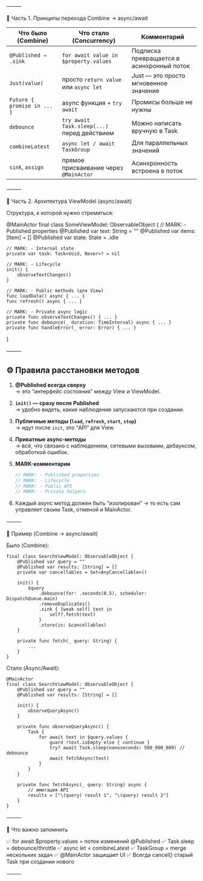 
⸻

🧩 Часть 1. Принципы перехода Combine → async/await

| Что было (Combine)                  | Что стало (Concurrency)                | Комментарий                                      |
|------------------------------------|--------------------------------------|-------------------------------------------------|
| `@Published → .sink`               | `for await value in $property.values` | Подписка превращается в асинхронный поток      |
| `Just(value)`                       | просто `return value` или `async let` | Just — это просто мгновенное значение          |
| `Future { promise in ... }`         | async функция + `try await`           | Промисы больше не нужны                         |
| `debounce`                          | `try await Task.sleep(...)` перед действием | Можно написать вручную в Task                  |
| `combineLatest`                      | `async let / await TaskGroup`         | Для параллельных значений                       |
| `sink`, `assign`                     | прямое присваивание через `@MainActor` | Асинхронность встроена в поток                  |

⸻

🧱 Часть 2. Архитектура ViewModel (async/await)

Структура, к которой нужно стремиться:

@MainActor
final class SomeViewModel: ObservableObject {
    // MARK: - Published properties
    @Published var text: String = ""
    @Published var items: [Item] = []
    @Published var state: State = .idle

    // MARK: - Internal state
    private var task: Task<Void, Never>? = nil

    // MARK: - Lifecycle
    init() {
        observeTextChanges()
    }

    // MARK: - Public methods (для View)
    func loadData() async { ... }
    func refresh() async { ... }

    // MARK: - Private async logic
    private func observeTextChanges() { ... }
    private func debounce(_ duration: TimeInterval) async { ... }
    private func handleError(_ error: Error) { ... }
}


⸻

## ⚙️ Правила расстановки методов

1. **@Published всегда сверху**  
   → это “интерфейс состояния” между View и ViewModel.

2. **`init()` — сразу после Published**  
   → удобно видеть, какие наблюдения запускаются при создании.

3. **Публичные методы (`load`, `refresh`, `start`, `stop`)**  
   → идут после `init`, это “API” для View.

4. **Приватные async-методы**  
   → всё, что связано с наблюдением, сетевыми вызовами, дебаунсом, обработкой ошибок.

5. **MARK-комментарии**  
   ```swift
   // MARK: - Published properties
   // MARK: - Lifecycle
   // MARK: - Public API
   // MARK: - Private helpers


6.	Каждый async метод должен быть “изолирован”
→ то есть сам управляет своим Task, отменой и MainActor.

⸻

🧠 Пример (Combine → async/await)

Было (Combine):
``` 
final class SearchViewModel: ObservableObject {
    @Published var query = ""
    @Published var results: [String] = []
    private var cancellables = Set<AnyCancellable>()

    init() {
        $query
            .debounce(for: .seconds(0.5), scheduler: DispatchQueue.main)
            .removeDuplicates()
            .sink { [weak self] text in
                self?.fetch(text)
            }
            .store(in: &cancellables)
    }

    private func fetch(_ query: String) {
        ...
    }
}
```
Стало (Async/Await):


```
@MainActor
final class SearchViewModel: ObservableObject {
    @Published var query = ""
    @Published var results: [String] = []

    init() {
        observeQueryAsync()
    }

    private func observeQueryAsync() {
        Task {
            for await text in $query.values {
                guard !text.isEmpty else { continue }
                try? await Task.sleep(nanoseconds: 500_000_000) // debounce
                await fetchAsync(text)
            }
        }
    }

    private func fetchAsync(_ query: String) async {
        // имитация API
        results = ["\(query) result 1", "\(query) result 2"]
    }
}
```

⸻

💬 Что важно запомнить

✅ for await $property.values = поток изменений @Published
✅ Task.sleep = debounce/throttle
✅ async let = combineLatest
✅ TaskGroup = merge нескольких задач
✅ @MainActor защищает UI
✅ Всегда cancel() старый Task при создании нового

⸻